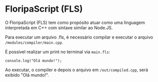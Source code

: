 # FloripaScript (FLS)

O FloripaScript (FLS) tem como propósito atuar como uma linguagem interpretada em C++ com sintaxe similar ao Node.JS.

Para executar um arquivo .fls, é necessário compilar e executar o arquivo ```/modules/compiler/main.cpp```.

É possível realizar um print no terminal via ```main.fls```:

```
console.log("Olá mundo!");
```

Ao executar, o compiler e depois o arquivo em ```/out/compiled.cpp```, será exibido "Olá mundo!".
